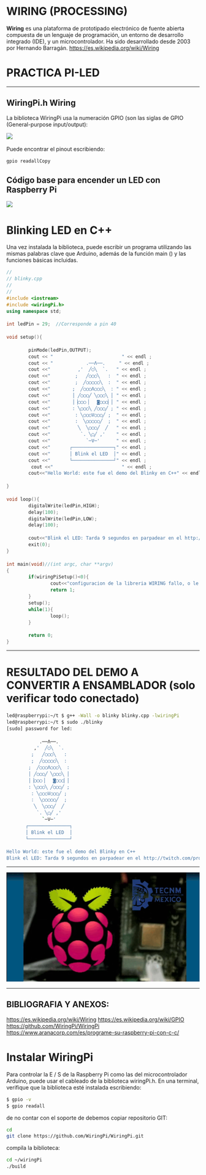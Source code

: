 # WIRING (PROCESSING)

**Wiring** es una plataforma de prototipado electrónico de fuente abierta compuesta de un lenguaje de programación, un entorno de desarrollo integrado (IDE), y un microcontrolador. Ha sido desarrollado desde 2003 por Hernando Barragán. https://es.wikipedia.org/wiki/Wiring


# PRACTICA PI-LED 


------

## WiringPi.h Wiring
La biblioteca WiringPi usa la numeración GPIO (son las siglas de GPIO (General-purpose input/output):

![](https://www.aranacorp.com/wp-content/uploads/raspberrypi-gpio-wiringpi-pinout.png)

Puede encontrar el pinout escribiendo:

```bash
gpio readallCopy
```


## Código base para encender un LED con Raspberry Pi

![](https://www.aranacorp.com/wp-content/uploads/raspberry-pi3-led_bb.png)


# Blinking LED en C++

Una vez instalada la biblioteca, puede escribir un programa utilizando las mismas palabras clave que Arduino, además de la función main () y las funciones básicas incluidas.

```cpp
//
// blinky.cpp
//
//
#include <iostream>
#include <wiringPi.h>
using namespace std;

int ledPin = 29;  //Corresponde a pin 40

void setup(){

        pinMode(ledPin,OUTPUT);
        cout << "                         " << endl ;    
        cout << "            .──Λ──.     " << endl ; 
        cout <<"          ,'  ╱◯╲  `.   " << endl ; 
        cout <<"         ;   ╱◯◯◯╲   :  " << endl ; 
        cout <<"         ;  ╱◯◯◯◯◯╲  :  " << endl ; 
        cout <<"        ;  ╱◯◯◯Λ◯◯◯╲  : " << endl ; 
        cout <<"        │ ╱◯◯◯╱ ╲◯◯◯╲ │ " << endl ; 
        cout <<"        │▕◯◯◯▕   ◙◯◯◯▏│ " << endl ; 
        cout <<"        : ╲◯◯◯╲ ╱◯◯◯╱ ; " << endl ; 
        cout <<"         : ╲◯◯◯V◯◯◯╱ ;  " << endl ; 
        cout <<"         :  ╲◯◯◯◯◯╱  ;  " << endl ; 
        cout <<"          ╲  ╲◯◯◯╱  ╱   " << endl ; 
        cout <<"           `. ╲◯╱ ,'    " << endl ; 
        cout <<"             `─V─'      " << endl ; 
        cout <<"       ┌───────────────┐" << endl ; 
        cout <<"       │ Blink el LED  │" << endl ; 
        cout <<"       └───────────────┘" << endl ; 
         cout <<"                         " << endl ;
        cout<<"Hello World: este fue el demo del Blinky en C++" << endl;

}

void loop(){
        digitalWrite(ledPin,HIGH);
        delay(100);
        digitalWrite(ledPin,LOW);
        delay(100);

        cout<<"Blink el LED: Tarda 9 segundos en parpadear en el http://twitch.com/profesolis" << endl;
        exit(0);
}

int main(void)//(int argc, char **argv)
{
        if(wiringPiSetup()<0){
                cout<<"configuracion de la libreria WIRING fallo, o le falto correrlo en $sudo"<<endl;
                return 1;
        }
        setup();
        while(1){
                loop();
        }
        
        return 0;
}


```
----
# RESULTADO DEL DEMO A CONVERTIR A ENSAMBLADOR (solo verificar todo conectado)
```bash
led@raspberrypi:~/t $ g++ -Wall -o blinky blinky.cpp -lwiringPi
led@raspberrypi:~/t $ sudo ./blinky 
[sudo] password for led: 
                         
            .──Λ──.     
          ,'  ╱◯╲  `.   
         ;   ╱◯◯◯╲   :  
         ;  ╱◯◯◯◯◯╲  :  
        ;  ╱◯◯◯Λ◯◯◯╲  : 
        │ ╱◯◯◯╱ ╲◯◯◯╲ │ 
        │▕◯◯◯▕   ◙◯◯◯▏│ 
        : ╲◯◯◯╲ ╱◯◯◯╱ ; 
         : ╲◯◯◯V◯◯◯╱ ;  
         :  ╲◯◯◯◯◯╱  ;  
          ╲  ╲◯◯◯╱  ╱   
           `. ╲◯╱ ,'    
             `─V─'      
       ┌───────────────┐
       │ Blink el LED  │
       └───────────────┘
                         
Hello World: este fue el demo del Blinky en C++
Blink el LED: Tarda 9 segundos en parpadear en el http://twitch.com/profesolis
```
----
![](images/RPI_LED.gif)

----
## BIBLIOGRAFIA Y ANEXOS:
https://es.wikipedia.org/wiki/Wiring
https://es.wikipedia.org/wiki/GPIO
https://github.com/WiringPi/WiringPi
https://www.aranacorp.com/es/programe-su-raspberry-pi-con-c-c/

# Instalar WiringPi 
Para controlar la E / S de la Raspberry Pi como las del microcontrolador Arduino, puede usar el cableado de la biblioteca wiringPi.h.
En una terminal, verifique que la biblioteca esté instalada escribiendo:

```bash
$ gpio -v
$ gpio readall
```
de no contar con el soporte de debemos copiar repositorio GIT:

```bash
cd
git clone https://github.com/WiringPi/WiringPi.git
```
compila la biblioteca:

```bash
cd ~/wiringPi
./build
```
